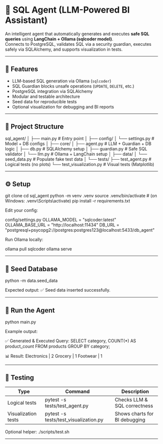 # 🧠 SQL Agent (LLM-Powered BI Assistant)

An intelligent agent that automatically generates and executes **safe SQL queries** using **LangChain + Ollama (sqlcoder model)**.  
Connects to PostgreSQL, validates SQL via a security guardian, executes safely via SQLAlchemy, and supports visualization in tests.

---

## 🚀 Features
- LLM-based SQL generation via Ollama (`sqlcoder`)
- SQL Guardian blocks unsafe operations (`UPDATE`, `DELETE`, etc.)
- PostgreSQL integration via SQLAlchemy
- Modular and testable architecture
- Seed data for reproducible tests
- Optional visualization for debugging and BI reports

---

## 🧱 Project Structure

sql_agent/
│
├── main.py                     # Entry point
│
├── config/
│   └── settings.py             # Model + DB configs
│
├── core/
│   ├── agent.py                # LLM + Guardian + DB logic
│   ├── db.py                   # SQLAlchemy setup
│   ├── guardian.py             # Safe SQL validator
│   └── llm.py                  # Ollama + LangChain setup
│
├── data/
│   └── seed_data.py            # Populate fake test data
│
└── tests/
    ├── test_agent.py           # Logical tests (no plots)
    └── test_visualization.py   # Visual tests (Matplotlib)

---

## ⚙️ Setup

git clone <repo-url>
cd sql_agent
python -m venv .venv
source .venv/bin/activate   # (on Windows: .venv\Scripts\activate)
pip install -r requirements.txt

Edit your config:

config/settings.py
OLLAMA_MODEL = "sqlcoder:latest"
OLLAMA_BASE_URL = "http://localhost:11434"
DB_URL = "postgresql+psycopg2://postgres:postgres123@localhost:5433/db_agent"

Run Ollama locally:

ollama pull sqlcoder
ollama serve

---

## 🧩 Seed Database

python -m data.seed_data

Expected output:
✅ Seed data inserted successfully.

---

## 🧠 Run the Agent

python main.py

Example output:

✅ Generated & Executed Query:
SELECT category, COUNT(*) AS product_count FROM products GROUP BY category;

📊 Result:
 Electronics | 2
 Grocery     | 1
 Footwear    | 1

---

## 🧪 Testing

Type | Command | Description
------|----------|-------------
Logical tests | pytest -s tests/test_agent.py | Checks LLM & SQL correctness
Visualization tests | pytest -s tests/test_visualization.py | Shows charts for BI debugging

Optional helper:
./scripts/test.sh

---


